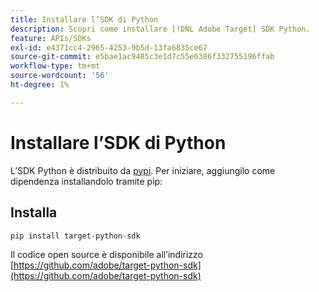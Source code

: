 ```yaml
---
title: Installare l’SDK di Python
description: Scopri come installare [!DNL Adobe Target] SDK Python.
feature: APIs/SDKs
exl-id: e4371cc4-2965-4253-9b5d-13fa6835ce67
source-git-commit: e5bae1ac9485c3e1d7c55e6386f332755196ffab
workflow-type: tm+mt
source-wordcount: '56'
ht-degree: 1%

---
```


# Installare l’SDK di Python

L’SDK Python è distribuito da [pypi](https://pypi.org/project/target-python-sdk). Per iniziare, aggiungilo come dipendenza installandolo tramite pip:

## Installa

```python {line-numbers="true"}
pip install target-python-sdk
```

Il codice open source è disponibile all’indirizzo [https://github.com/adobe/target-python-sdk](https://github.com/adobe/target-python-sdk)
